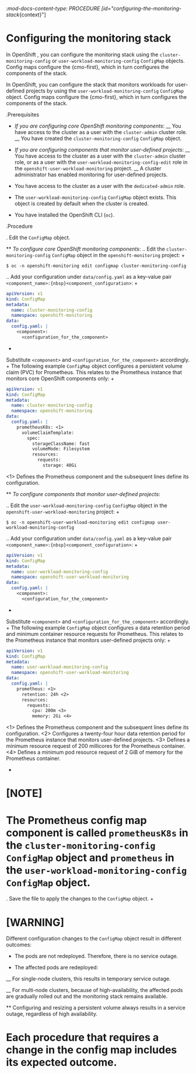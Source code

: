 :_mod-docs-content-type: PROCEDURE
[id="configuring-the-monitoring-stack_{context}"]
# Configuring the monitoring stack

In OpenShift , you can configure the monitoring stack using the `cluster-monitoring-config` or `user-workload-monitoring-config` `ConfigMap` objects. Config maps configure the {cmo-first}, which in turn configures the components of the stack.

In OpenShift, you can configure the stack that monitors workloads for user-defined projects by using the `user-workload-monitoring-config` `ConfigMap` object. Config maps configure the {cmo-first}, which in turn configures the components of the stack.

.Prerequisites

* *If you are configuring core OpenShift monitoring components*:
__ You have access to the cluster as a user with the `cluster-admin` cluster role.
__ You have created the `cluster-monitoring-config` `ConfigMap` object.
* *If you are configuring components that monitor user-defined projects*:
__ You have access to the cluster as a user with the `cluster-admin` cluster role, or as a user with the `user-workload-monitoring-config-edit` role in the `openshift-user-workload-monitoring` project.
__ A cluster administrator has enabled monitoring for user-defined projects.

* You have access to the cluster as a user with the `dedicated-admin` role.
* The `user-workload-monitoring-config` `ConfigMap` object exists. This object is created by default when the cluster is created.

* You have installed the OpenShift CLI (`oc`).

.Procedure

. Edit the `ConfigMap` object.

** *To configure core OpenShift monitoring components*:
.. Edit the `cluster-monitoring-config` `ConfigMap` object in the `openshift-monitoring` project:
+

```terminal
$ oc -n openshift-monitoring edit configmap cluster-monitoring-config

```

.. Add your configuration under `data/config.yaml` as a key-value pair `<component_name>:{nbsp}<component_configuration>`:
+

```yaml
apiVersion: v1
kind: ConfigMap
metadata:
  name: cluster-monitoring-config
  namespace: openshift-monitoring
data:
  config.yaml: |
    <component>:
      <configuration_for_the_component>

```
+
Substitute `<component>` and `<configuration_for_the_component>` accordingly.
+
The following example `ConfigMap` object configures a persistent volume claim (PVC) for Prometheus. This relates to the Prometheus instance that monitors core OpenShift components only:
+

```yaml
apiVersion: v1
kind: ConfigMap
metadata:
  name: cluster-monitoring-config
  namespace: openshift-monitoring
data:
  config.yaml: |
    prometheusK8s: <1>
      volumeClaimTemplate:
        spec:
          storageClassName: fast
          volumeMode: Filesystem
          resources:
            requests:
              storage: 40Gi

```
<1> Defines the Prometheus component and the subsequent lines define its configuration.

** *To configure components that monitor user-defined projects*:

.. Edit the `user-workload-monitoring-config` `ConfigMap` object in the `openshift-user-workload-monitoring` project:
+

```terminal
$ oc -n openshift-user-workload-monitoring edit configmap user-workload-monitoring-config

```

.. Add your configuration under `data/config.yaml` as a key-value pair `<component_name>:{nbsp}<component_configuration>`:
+

```yaml
apiVersion: v1
kind: ConfigMap
metadata:
  name: user-workload-monitoring-config
  namespace: openshift-user-workload-monitoring
data:
  config.yaml: |
    <component>:
      <configuration_for_the_component>

```
+
Substitute `<component>` and `<configuration_for_the_component>` accordingly.
+
The following example `ConfigMap` object configures a data retention period and minimum container resource requests for Prometheus. This relates to the Prometheus instance that monitors user-defined projects only:
+

```yaml
apiVersion: v1
kind: ConfigMap
metadata:
  name: user-workload-monitoring-config
  namespace: openshift-user-workload-monitoring
data:
  config.yaml: |
    prometheus: <1>
      retention: 24h <2>
      resources:
        requests:
          cpu: 200m <3>
          memory: 2Gi <4>

```
<1> Defines the Prometheus component and the subsequent lines define its configuration.
<2> Configures a twenty-four hour data retention period for the Prometheus instance that monitors user-defined projects.
<3> Defines a minimum resource request of 200 millicores for the Prometheus container.
<4> Defines a minimum pod resource request of 2 GiB of memory for the Prometheus container.

+
# [NOTE]
# The Prometheus config map component is called `prometheusK8s` in the `cluster-monitoring-config` `ConfigMap` object and `prometheus` in the `user-workload-monitoring-config` `ConfigMap` object.

. Save the file to apply the changes to the `ConfigMap` object.
+
# [WARNING]
Different configuration changes to the `ConfigMap` object result in different outcomes:

* The pods are not redeployed. Therefore, there is no service outage.

* The affected pods are redeployed:

__ For single-node clusters, this results in temporary service outage.

__ For multi-node clusters, because of high-availability, the affected pods are gradually rolled out and the monitoring stack remains available.

** Configuring and resizing a persistent volume always results in a service outage, regardless of high availability.

# Each procedure that requires a change in the config map includes its expected outcome.
